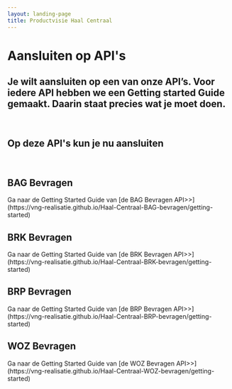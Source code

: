 ```yaml
---
layout: landing-page
title: Productvisie Haal Centraal
---
```


# Aansluiten op API's
## Je wilt aansluiten op een van onze API’s. Voor iedere API hebben we een Getting started Guide gemaakt. Daarin staat precies wat je moet doen.

&nbsp;
## Op deze API's kun je nu aansluiten 

&nbsp;
<div class="row">
  <div class="col">
    <div class="card no-border">
      <div class="card-body">
        <h2 class="card-title">BAG Bevragen</h2>
        <p class="card-text">
        Ga naar de Getting Started Guide van [de BAG Bevragen API>>](https://vng-realisatie.github.io/Haal-Centraal-BAG-bevragen/getting-started)
        </p>
      </div>
    </div>
  </div>
  <div class="col">
    <div class="card no-border">
      <div class="card-body">
        <h2 class="card-title">BRK Bevragen</h2>
        <p class="card-text"> Ga naar de Getting Started Guide van [de BRK Bevragen API>>](https://vng-realisatie.github.io/Haal-Centraal-BRK-bevragen/getting-started)        </p>
      </div>
    </div>
  </div>
  <div class="col">
    <div class="card no-border">
      <div class="card-body">
        <h2 class="card-title">BRP Bevragen</h2>
        <p class="card-text">Ga naar de Getting Started Guide van [de BRP Bevragen API>>](https://vng-realisatie.github.io/Haal-Centraal-BRP-bevragen/getting-started)
        </p>
        </div>
    </div>
  </div>
  <div class="col">
    <div class="card no-border">
      <div class="card-body">
        <h2 class="card-title">WOZ Bevragen</h2>
        <p class="card-text"> Ga naar de Getting Started Guide van [de WOZ Bevragen API>>](https://vng-realisatie.github.io/Haal-Centraal-WOZ-bevragen/getting-started)        </p>
      </div>
    </div>
  </div>
</div>
<br>


&nbsp;   

&nbsp;   
